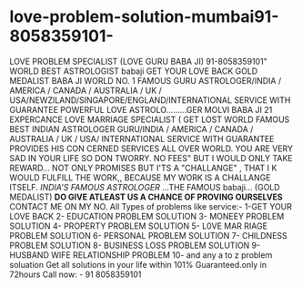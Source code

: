 # love-problem-solution-mumbai91-8058359101-
LOVE PROBLEM SPECIALIST (LOVE GURU BABA JI) 91-8058359101" WORLD BEST ASTROLOGIST babaji GET YOUR LOVE BACK GOLD MEDALIST BABA JI WORLD NO. 1 FAMOUS GURU ASTROLOGER/INDIA / AMERICA / CANADA / AUSTRALIA / UK / USA/NEWZILAND/SINGAPORE/ENGLAND/INTERNATIONAL SERVICE WITH GUARANTEE POWERFUL LOVE ASTROLO.........GER MOLVI BABA JI 21 EXPERCANCE LOVE MARRIAGE SPECIALIST ( GET LOST WORLD FAMOUS BEST INDIAN ASTROLOGER GURU/INDIA / AMERICA / CANADA / AUSTRALIA / UK / USA/ INTERNATIONAL SERVICE WITH GUARANTEE PROVIDES HIS CON CERNED SERVICES ALL OVER WORLD. YOU ARE VERY SAD IN YOUR LIFE SO DON TWORRY. NO FEES" BUT I WOULD ONLY TAKE REWARD... NOT ONLY PROMISES BUT I'TS A "CHALLANGE" , THAT I K WOULD FULFILL THE WORK,, BECAUSE MY WORK IS A CHALLANGE ITSELF. *INDIA'S FAMOUS ASTROLOGER* ...THE FAMOUS babaji... (GOLD MEDALIST) **DO GIVE ATLEAST US A CHANCE OF PROVING OURSELVES** CONTACT ME ON MY NO. All Types of problems like service:- 1-GET YOUR LOVE BACK 2- EDUCATION PROBLEM SOLUTION 3- MONEEY PROBLEM SOLUTION 4- PROPERTY PROBLEM SOLUTION 5- L0VE MAR RIAGE PROBLEM SOLUTION 6- PERSONAL PROBLEM SOLUTION 7- CHILDNESS PROBLEM SOLUTION 8- BUSINESS LOSS PROBLEM SOLUTION 9- HUSBAND WIFE RELATIONSHIP PROBLEM 10- and any a to z problem soluation Get all solutions in your life within 101% Guaranteed.only in 72hours Call now: - 91 8058359101
